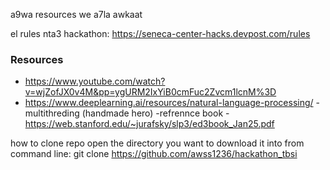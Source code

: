 a9wa resources we a7la awkaat

el rules nta3 hackathon: https://seneca-center-hacks.devpost.com/rules

### Resources
- https://www.youtube.com/watch?v=wjZofJX0v4M&pp=ygURM2IxYiB0cmFuc2Zvcm1lcnM%3D
- https://www.deeplearning.ai/resources/natural-language-processing/
-multithreding (handmade hero)
-refrennce book 
-https://web.stanford.edu/~jurafsky/slp3/ed3book_Jan25.pdf




how to clone repo 
open the directory you want to download it into
from command line:
git clone https://github.com/awss1236/hackathon_tbsi